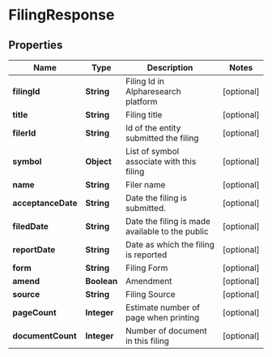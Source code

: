 

# FilingResponse


## Properties

| Name | Type | Description | Notes |
|------------ | ------------- | ------------- | -------------|
|**filingId** | **String** | Filing Id in Alpharesearch platform |  [optional] |
|**title** | **String** | Filing title |  [optional] |
|**filerId** | **String** | Id of the entity submitted the filing |  [optional] |
|**symbol** | **Object** | List of symbol associate with this filing |  [optional] |
|**name** | **String** | Filer name |  [optional] |
|**acceptanceDate** | **String** | Date the filing is submitted. |  [optional] |
|**filedDate** | **String** | Date the filing is made available to the public |  [optional] |
|**reportDate** | **String** | Date as which the filing is reported |  [optional] |
|**form** | **String** | Filing Form |  [optional] |
|**amend** | **Boolean** | Amendment |  [optional] |
|**source** | **String** | Filing Source |  [optional] |
|**pageCount** | **Integer** | Estimate number of page when printing |  [optional] |
|**documentCount** | **Integer** | Number of document in this filing |  [optional] |




